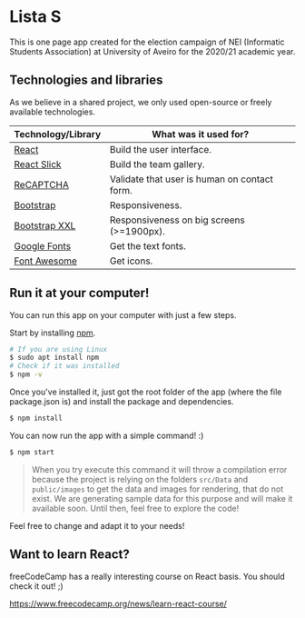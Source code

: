 # Lista S

This is one page app created for the election campaign of NEI (Informatic Students Association) at University of Aveiro for the 2020/21 academic year.



## Technologies and libraries

As we believe in a shared project, we only used open-source or freely available technologies.

| Technology/Library                                           | What was it used for?                        |
| ------------------------------------------------------------ | -------------------------------------------- |
| [React](https://reactjs.org/)                                | Build the user interface.                    |
| [React Slick](https://github.com/akiran/react-slick)         | Build the team gallery.                      |
| [ReCAPTCHA](https://www.npmjs.com/package/react-google-recaptcha) | Validate that user is human on contact form. |
| [Bootstrap](getbootstrap.com/)                               | Responsiveness.                              |
| [Bootstrap XXL](https://thunderblaster.github.io/bootstrap-xxl/) | Responsiveness on big screens (>=1900px).    |
| [Google Fonts](https://fonts.google.com/)                    | Get the text fonts.                          |
| [Font Awesome](https://fontawesome.com/)                     | Get icons.                                   |



## Run it at your computer!

You can run this app on your computer with just a few steps.

Start by installing [npm](https://www.npmjs.com/get-npm).

```bash
# If you are using Linux
$ sudo apt install npm
# Check if it was installed
$ npm -v
```

Once you've installed it, just got the root folder of the app (where the file package.json is) and install the package and dependencies.

```bash
$ npm install
```

You can now run the app with a simple command! :)

```bash
$ npm start
```

> When you try execute this command it will throw a compilation error because the project is relying on the folders `src/Data` and `public/images` to get the data and images for rendering, that do not exist. We are generating sample data for this purpose and will make it available soon. Until then, feel free to explore the code!

Feel free to change and adapt it to your needs!



## Want to learn React?

freeCodeCamp has a really interesting course on React basis. You should check it out! ;)

https://www.freecodecamp.org/news/learn-react-course/